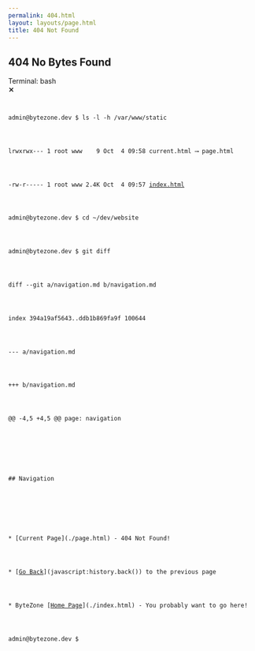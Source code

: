 ```yaml
---
permalink: 404.html
layout: layouts/page.html
title: 404 Not Found
---
```


## 404 No Bytes Found

<tty class="tty">
    <div class="tty-title-bar">
        <div>Terminal: bash</div>
        <div style="font-weight: bold">&#x2a2f;</div>
    </div>
    <div class="tty-terminal">
        <code style="font-family: 'cascadia mono'">
            <pre><span class="tty-username">admin</span>&commat;<span class="tty-hostname">bytezone.dev</span> &dollar; ls -l -h /var/www/static</pre>
            <pre>lrwxrwx--- 1 root www    9 Oct  4 09:58 <span class="tty-broken-link">current.html</span> &longrightarrow; <span class="tty-broken-link">page.html</span></pre>
            <pre>-rw-r----- 1 root www 2.4K Oct  4 09:57 <a href="/">index.html</a></pre>
            <pre><span class="tty-username">admin</span>&commat;<span class="tty-hostname">bytezone.dev</span> &dollar; cd ~/dev/website</pre>
            <pre><span class="tty-username">admin</span>&commat;<span class="tty-hostname">bytezone.dev</span> &dollar; git diff</pre>
            <pre>diff --git a/navigation.md b/navigation.md</pre>
            <pre>index 394a19af5643..ddb1b869fa9f 100644</pre>
            <pre>--- a/navigation.md</pre>
            <pre>+++ b/navigation.md</pre>
            <pre><span class="git-diff-hunk-header">@@ -4,5 +4,5 @@</span> page: navigation</pre>
            <pre><span class="git-diff-context-line"></span></pre>
            <pre><span class="git-diff-context-line">## Navigation</span></pre>
            <pre><span class="git-diff-context-line"></span></pre>
            <pre><span class="git-diff-remove-line">* [Current Page](./page.html) - 404 Not Found!</span></pre>
            <pre><span class="git-diff-add-line">* [<a href="javascript:history.back()">Go Back</a>](javascript:history.back()) to the previous page</span></pre>
            <pre><span class="git-diff-context-line">* ByteZone [<a href="/">Home Page</a>](./index.html) - You probably want to go here!</span></pre>
            <pre><span class="tty-username">admin</span>&commat;<span class="tty-hostname">bytezone.dev</span> &dollar; <span class="tty-cursor">&nbsp;</span></pre>
        </code>
    </div>
</tty>
